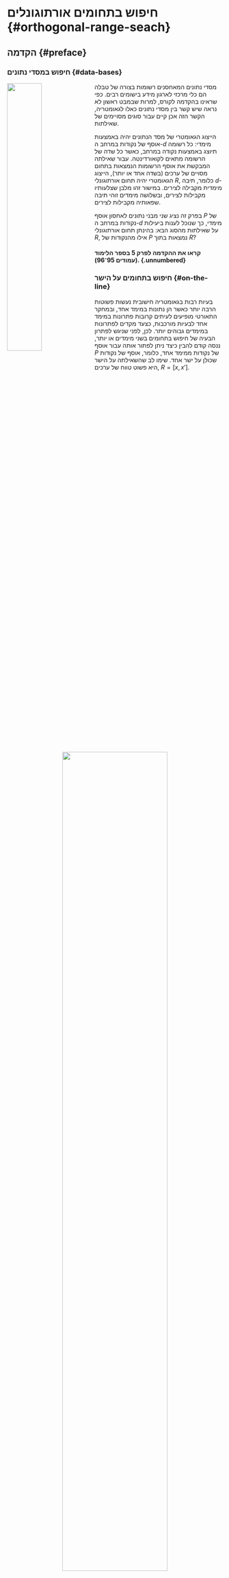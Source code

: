# חיפוש בתחומים אורתוגונלים {#orthogonal-range-seach}

## הקדמה {#preface}

### חיפוש במסדי נתונים {#data-bases}

<img src="images/5/database.jpg" align="left" width="40%"/> 
מסדי נתונים המאחסנים רשומות בצורה של טבלה הם כלי מרכזי לארגון מידע בישומים רבים. כפי שראינו בהקדמה לקורס, למרות שבמבט ראשון לא נראה שיש קשר בין מסדי נתונים כאלו לגאומטריה, הקשר הזה אכן קיים עבור סוגים מסויימים של שאילתות.

הייצוג הגאומטרי של מסד הנתונים יהיה באמצעות אוסף של נקודות במרחב ה-$d$ מימדי: כל רשומה תיוצג באמצעות נקודה במרחב, כאשר כל שדה של הרשומה מתאים לקואורדינטה. עבור שאילתה המבקשת את אוסף הרשומות הנמצאות בתחום מסויים של ערכים (בשדה אחד או יותר), הייצוג הגאומטרי יהיה תחום אורתוגונלי $R$, כלומר, תיבה $d$-מימדית מקבילה לצירים. במישור זהו מלבן שצלעותיו מקבילות לצירים, ובשלושה מימדים זוהי תיבה שפאותיה מקבילות לצירים.

בפרק זה נציג שני מבני נתונים לאחסון אוסף $P$ של נקודות במרחב ה-$d$ מימדי, כך שנוכל לענות ביעילות על שאילתות מהסוג הבא: בהינתן תחום אורתוגונלי $R$, אילו מהנקודות של $P$ נמצאות בתוך $R$?

#### קראו את ההקדמה לפרק 5 בספר הלימוד (עמודים 95־96). {.unnumbered}

### חיפוש בתחומים על הישר {#on-the-line}

בעיות רבות בגאומטריה חישובית נעשות פשוטות הרבה יותר כאשר הן נתונות במימד אחד, ובמחקר התאורטי מופיעים לעיתים קרובות פתרונות במימד אחד לבעיות מורכבות, כצעד מקדים לפתרונות במימדים גבוהים יותר. לכן, לפני שניגש לפתרון הבעיה של חיפוש בתחומים בשני מימדים או יותר, ננסה קודם להבין כיצד ניתן לפתור אותה עבור אוסף $P$ של נקודות ממימד אחד, כלומר, אוסף של נקודות שכולן על ישר אחד. שימו לב שהשאילתה על הישר היא פשוט טווח של ערכים, $R=[x,x']$.

<p align="center" width="100%">

<img src="images/5/1d_points.jpg" width="70%"/>

</p>

אפשרות אחת לפתרון היא למיין את נקודות $P$ ולשמור אותן במערך. בהינתן טווח $[x,x']$, נמצא בעזרת חיפוש בינארי את הנקודות הראשונה במערך שגדולה או שווה ל-$x$, ואז נעבור על תאי המערך לפי הסדר החל מנקודה זו, ונדווח על נקודות כל עוד הן קטנות או שוות ל-$x'$. זמן השאילתה יהיה $O(\log n + k)$ כאשר $k$ הוא מספר הנקודות בפלט. זמן העיבוד המקדים הוא $O( n \log n)$ וסיבוכיות המקום היא $O(n)$. לפתרון המשתמש במערך יש שני חסרונות: הוא לא דינאמי (כלומר, לא ניתן לבצע הוספה או מחיקה של נקודות), ולא ניתן להכליל אותו למימדים גבוהים. לכן, פרק 5.1 של ספר הלימוד מתאר פתרון המשתמש בעץ חיפוש בינארי, שבו הנקודות מופיעות בעלים. כל קודקוד פנימי מכיל את הערך המקסימלי של עלה המופיע בתת העץ השמאלי שלו. בהינתן עץ חיפוש $T$ וטווח $[x,x']$, אלגוריתם השאילתה 1DRangeQuery מוצא את הקודקוד בו המסלולים מהשורש ל-$x$ ו-$x'$ מתפצלים, ואז מחזיר את כל הנקודות בעלים שנמצאים **מימין** להמשך המסלול ל-$x$, ואת הנקודות בעלים שנמצאים **משמאל** להמשך המסלול ל-$x'$. אלו בדיוק הערכים בעץ הנמצאים בין $x'$ ל-$x$.

<p align="center" width="100%">

<img src="images/5/1d_tree.jpg" width="70%"/>

</p>

בהמשך של יחידה זו, נראה שתי דרכים שונות להכללת פתרון זה עבור מימדים גבוהים.

#### קראו את סעיף 5.1 בספר הלימוד (עמודים 96--99). {.unnumbered}

<hr class="mt-5 mb-5"/>

## חיפוש בתחומים במישור {#in-the-plane}

### עצי-kd {#kd-trees}

<img src="images/5/kd-tree.jpg" align="left" width="33%"/> עץ KDמבנה הנתונים הראשון שנראה עבור חיפוש בתחומים בשני מימדים, נקרא עץ-kd. העץ הזה הוא הכללה של עץ החיפוש שראינו עבור נקודות במימד אחד, שבו משנים בכל רמה של העץ את הקואורדינטה שלפיה בוחרים את החציון.

#### צפו בסרטון הבא: {.unnumbered}

<iframe width="560" height="315" src="https://www.youtube.com/embed/17b7i-OTVO8" title="YouTube video player" frameborder="0" allow="accelerometer; autoplay; clipboard-write; encrypted-media; gyroscope; picture-in-picture; web-share" allowfullscreen>

</iframe>

ניתן לבנות עץ-kd עבור אוסף של $n$ נקודות בזמן $O(n\log n)$. סיבוכיות המקום שלו היא $O(n)$, וזמן השאילתה הוא $O(\sqrt{n}+ k)$, כאשר$k$ הוא גודל הפלט, כלומר מספר הנקודות הנמצאות בתחום הנתון. בסעיף 5.2 מתואר האלגוריתם BuildKdTree שבונה את העץ, ואלגוריתם השאילתה SearchKdTree. קראו בעיון את ניתוח זמן הבניה, סיבוכיות המקום, וזמן השאילתה של עץ ה-kd.

#### קראו את סעיף 5.2 בספר (עמודים 99--105). {.unnumbered}

::: rmdwarning
<img src="images/question.png" align="left" width="10%" style="padding:0px 0px 0px 10px"/>
זמן הריצה של האלגוריתם הראשון שמתואר בסרטון ומשתמש בשיטת הישר הסורק, הואהתבוננו בקבוצת הנקודות הבאה, והשלימו את עץ ה-kd.

<p align="center" width="100%">
<img src="images/5/q1.jpg" width="80%"/>

</p>
<details>

<summary>(פתרון)</summary>

(TODO)

<p align="center" width="100%">

<img src="images/5/q1.jpg" width="80%"/>

</p>

</details>
:::

::: rmdwarning
<img src="images/question.png" align="left" width="10%" style="padding:0px 0px 0px 10px"/>
התבוננו בחלוקה שנוצרה עבור עץ ה-kd והתחום המלבני שבאיור, וענו על השאלות הבאות:
<p align="center" width="100%">

<img src="images/5/kd_query.jpg" width="60%"/>

</p>

1. אילו מהנקודות יבדקו (אך לא בהכרח ידווחו) בשורה 2 של אלגוריתם SearchKdTree?
2. אלו מהנקודות ידווחו על ידי הפרוצדורה ReportSubtree?

<details>

<summary>(פתרון)</summary>

(TODO)

</details>
:::


#### תחומים שאינם מלבניים. {.unnumbered}
שימו לב שניתן להכליל את אלגוריתם השאילתה גם עבור תחומים שאינם מלבניים. על מנת שהאלגוריתם יהיה יעיל עבור תחום $R$ שאינו מלבני, התחום חייב להיות מתואר בצורה שתאפשר את שתי הפעולות הבאות בזמן קבוע:

1.  לבדוק האם $R$ מכיל נקודה נתונה.
2.  לבדוק האם $R$ מכיל או נחתך עם תחום מלבני המתאים לצומת כלשהו.

אם $R$ הוא מצולע קמור בעל $c$ צלעות, כיצד נוכל לבצע את הפעולות האלו? ומה יהיה זמן הריצה? מה אם $R$ הוא עיגול הנתון על ידי המרכז והרדיוס שלו?

### עצי תחומים (Range Trees) {#range-trees}
<img src="images/5/range_tree.jpg" align="left" width="33%"/>
בחלק זה נראה מבנה נתונים אחר לחיפוש בתחומים במישור הנקרא עץ תחומים, range tree. גם הוא הכללה של עץ החיפוש שראינו עבור נקודות על הישר, אך באופן שונה: כאן כל קודקוד פנימי בעץ הממיין את הנקודות לפי קואורדינטת ה-$x$, יכיל מצביע לעץ נוסף הממיין את העלים בתת העץ שלו לפי קואורדינטת ה-$y$.

#### צפו בסרטון הבא: {.unnumbered}
(TODO)

מבחינת זמן השאילתה, במקרה הגרוע עץ תחומים יעיל הרבה יותר מעץ-kd - זמן השאילתה שלו הוא $O( \log^2 n + k)$ בלבד, לעומת $O( \sqrt{n}+k)$ בעצי-kd. השיפור הזה מאלץ אותנו לשלם מעט בסיבוכיות המקום – $O( n \log n)$ לעומת $O( n)$. בסעיף 5.3 של ספר הלימוד מתואר האלגוריתם Build2DRangeTree שבונה את העץ, ואלגוריתם השאילתה 2DRangeQuery. קראו בעיון את ניתוח זמן הבניה, סיבוכיות המקום, וזמן השאילתה של עץ תחומים.

#### קראו את סעיף 5.3 בספר (עמודים 105–109). {.unnumbered}

#### שיפור זמן השאילתה. {.unnumbered}
ניתן לשפר את זמן השאילתה של עץ התחומים בפקטור של $\log n$, בעזרת שיטה הנקראת Fractional Cascading . זוהי שיטה מתקדמת שאינה חלק מחומר הקורס, והיא מתוארת בפרק 5.6 של הספר.

<hr class="mt-5 mb-5"/>

## הרחבות {#extensions}
### מימדים גבוהים {#higher-dim}
בשתי הפסקאות האחרונות של סעיף 5.2 בספר הלימוד מתוארת בקצרה הבנייה של עצי-kd במימד $d>2$. עבור $d$ קבוע, זמן הבניה נשאר $O( n \log n)$ וסיבוכיות הזיכרון נשארת $O( n)$. זמן השאילתה לעומת זאת הוא $O( n^{1-\frac{1}{d}}+k)$, והוא מתקרב ל-$O( n)$ ככל ש-$d$ גדל. בפרק 5.4 מתוארת הרחבה של עצי תחומים למימד $d>2$. כאן זמן העיבוד המקדים וסיבוכיות המקום הם $O( n \log^{d-1} n)$, וזמן השאילתה הוא $O( \log^d n +k)$.

#### קראו את סעיף 5.4 בספר (עמודים 109–110). {.unnumbered}

### אוסף נקודות כללי {#general-pos}
בפרקים 5.1־5.3 של ספר הלימוד אנו מניחים שאין באוסף הנתון שתי נקודות בעלות אותה קואורדינטת $x$ או אותה קואורדינטת $y$. זוהי הנחה שאינה מתיישבת עם המציאות, מכיוון ששדות בטבלה עשויים לייצג ערכים בעלי מספר קטן של אפשרויות, כמו גיל או תאריך, ולכן סביר שיהיו המון נקודות בעלות ערכים זהים באותה קואורדינטה. למרבה המזל, הכללת מבני הנתונים שראינו עבור קלט כללי היא לא משימה קשה, וניתן לעשות זאת על ידי בחירה של סדר לקסיגורפי מסוים על הנקודות. תוכלו לקרוא על כך בפרק 5.5 של ספר הלימוד.

#### קראו את סעיף 5.5 בספר (עמודים 110–111). {.unnumbered}


